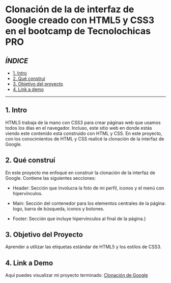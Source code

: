 # Clonación de la de interfaz de Google creado con HTML5 y CSS3 en el bootcamp de Tecnolochicas PRO


## *ÍNDICE*

* [1. Intro](https://github.com/Maricruz1900/ClonacionGoogle/edit/main/README.md#1-intro)
* [2. Qué construí](https://github.com/Maricruz1900/ClonacionGoogle/edit/main/README.md#1-intro)
* [3. Objetivo del proyecto](https://github.com/Maricruz1900/ClonacionGoogle/edit/main/README.md#3-objetivo-del-proyecto)
* [4. Link a demo](https://github.com/Maricruz1900/ClonacionGoogle/edit/main/README.md#4-link-a-demo)

***

## 1. Intro

HTML5 trabaja de la mano con CSS3 para crear páginas web que usamos todos los días en el navegador. Incluso, este sitio web en donde estás viendo este contenido está construido con HTML y CSS. En este proyecto, con los conocimientos de HTML y CSS realicé la clonación de la interfaz de Google.

## 2. Qué construí

En este proyecto me enfoqué en construir la clonación de la interfaz de Google.                                                                 Contiene las siguientes secciones:

* Header: Sección que involucra la foto de mi perfil, iconos y el menú con hipervínculos.

* Main: Sección del contenedor para los elementos centrales de la página: logo, barra de búsqueda, iconos y botones.

* Footer: Sección que incluye hipervínculos al final de la página.}

## 3. Objetivo del Proyecto
Aprender a utilizar las etiquetas estándar de HTML5 y los estilos de CSS3.

## 4. Link a Demo
Aquí puedes visualizar mi proyecto terminado: [Clonación de Google](https://incredible-parfait-d6a585.netlify.app/)

